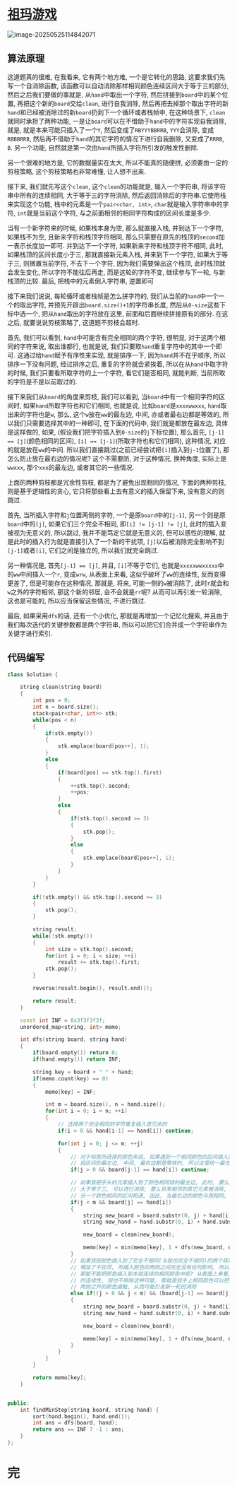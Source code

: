 # [祖玛游戏](https://leetcode.cn/problems/zuma-game/)

![image-20250525114842071](https://md-wind.oss-cn-nanjing.aliyuncs.com/md/20250525114842180.png)

## 算法原理

这道题真的很难, 在我看来, 它有两个地方难, 一个是它转化的思路, 这要求我们先写一个自消除函数, 该函数可以自动消除那样相同颜色连续区间大于等于三的部分, 然后之后我们要做的事就是, 从`hand`中取出一个字符, 然后拼接到`board`中的某个位置, 再把这个新的`board`交给`clean`, 进行自我消除, 然后再把去掉那个取出字符的新`hand`和已经被消除过的新`board`扔到下一个循环或者栈帧中, 在这种场景下, `clean`就同时承担了两种功能, 一是让`board`可以在不借助于`hand`中的字符实现自我消除, 就是, 就是本来可能只插入了一个`Y`, 然后变成了`RBYYYBBRRB`, `YYY`会消除, 变成`RBBBRRB`, 然后再不借助于`hand`的其它字符的情况下进行自我删除, 又变成了`RRRB`, `B`.    另一个功能, 自然就是第一次由`hand`所插入字符所引发的触发性删除.

另一个很难的地方是, 它的数据量实在太大, 所以不能真的随便拼, 必须要由一定的剪枝策略, 这个剪枝策略也非常难懂, 让人想不出来.  

接下来, 我们就先写这个`clean`, 这个`clean`的功能就是, 输入一个字符串, 将该字符串中所有的连续相同, 大于等于三的字符消除, 然后返回消除后的字符串.它使用栈来实现这个功能, 栈中的元素是一个`pair<char, int>`, `char`就是输入字符串中的字符, `int`就是当前这个字符, 与之前面相邻的相同字符构成的区间长度是多少.

当有一个新字符来的时候, 如果栈本身为空, 那么就直接入栈, 并到达下一个字符, 如果栈不为空, 且新来字符和栈顶字符相同, 那么只需要在原先的栈顶的`second`加一表示长度加一即可. 并到达下一个字符, 如果新来字符和栈顶字符不相同, 此时, 如果栈顶的区间长度小于三, 那就直接新元素入栈, 并来到下一个字符, 如果大于等于三, 则搁置当前字符, 不去下一个字符, 因为我们需要弹出这个栈顶, 此时栈顶就会发生变化, 所以字符不能往后再走, 而是这轮的字符不变, 继续参与下一轮, 与新栈顶的比较. 最后, 把栈中的元素倒入字符串, 逆置即可

接下来我们说说, 每轮循环或者栈帧是怎么拼字符的, 我们从当前的`hand`中一个一个的取出字符, 并预先开辟出`board.size()+1`的字符串长度, 然后从`0-size`这些下标中选一个, 把从`hand`取出的字符放在这里, 前面和后面继续拼接原有的部分.     在这之后, 就要说说剪枝策略了, 这道题不剪枝会超时.

首先, 我们可以看到, `hand`中可能含有完全相同的两个字符, 很明显, 对于这两个相同的字符来说, 取出谁都行, 也就是说, 我们只要取`hand`重复字符中的其中一个即可. 这通过给`hand`赋予有序性来实现, 就是排序一下, 因为`hand`并不在乎顺序, 所以排序一下没有问题, 经过排序之后, 重复的字符就会紧挨着, 所以在从`hand`中取字符的时候, 我们只要看所取字符的上一个字符, 看它们是否相同, 就能判断, 当前所取的字符是不是以前取过的.

接下来我们从`board`的角度来剪枝, 我们可以看到, 当`board`中有一个相同字符的区间时, 如果`hand`所取字符也和它们相同, 也就是说, 比如`board`是`xxxxwwxxx`, `hand`取出来的字符也是`w`, 那么, 这个`w`放在`ww`的最左边, 中间, 亦或者最右边都是等效的, 所以我们只需要选择其中的一种即可, 在下面的代码中, 我们就是都放在最左边, 具体是这样做的, 如果, (假设我们把字符插入到`0-size`的`j`下标位置), 那么首先, `[j-1] == [j]`(颜色相同的区间), `[i] == [j-1]`(所取字符也和它们相同), 这种情况, 对应的就是放在`ww`的中间. 所以我们直接跳过(之前已经尝试把`[i]`插入到`j-1`位置了), 那怎么防止放在最右边的情况呢? 这个不需要防, 对于这种情况, 换种角度, 实际上是`wwxxx`, 那个`xxx`的最左边, 或者其它的一些情况.

上面的两种剪枝都是冗余性剪枝, 都是为了避免出现相同的情况, 下面的两种剪枝, 则是基于逻辑性的贪心, 它只将那些看上去有意义的插入保留下来, 没有意义的则跳过. 

首先, 当所插入字符和`j`位置两侧的字符, 一个是原`board`中的`[j-1]`, 另一个则是原`board`中的`[j]`, 如果它们三个完全不相同, 即`[i] != [j-1] != [j]`, 此时的插入变被视为无意义的, 所以跳过, 我并不能笃定它就是无意义的, 但可以感性的理解, 就是此时的插入行为就是直接引入了一个新的干扰项, `[j]`以后被消除完全影响不到`[j-1]`或者`[i]`, 它们之间是独立的, 所以我们就完全跳过.

另一种情况是, 首先`[j-1] == [j]`, 并且, `[i]`不等于它们, 也就是`xxxxxwwxxxxx`中的`ww`中间插入一个`r`, 变成`wrw`, 从表面上来看, 这似乎破坏了`ww`的连续性, 反而变得更差了, 但是可能存在这种情况, 那就是, 将来, 可能一侧的`w`被消除了, 此时`r`就会和`w`之外的字符相邻, 那这个新的邻居, 会不会就是`rr`呢? 从而可以再引发一轮消除, 这也是可能的, 所以应当保留这些情况, 不进行跳过.

最后, 如果采用`dfs`的话, 还有一个小优化, 那就是再增加一个记忆化搜索, 并且由于我们每次迭代的关键参数都是两个字符串, 所以可以把它们合并成一个字符串作为关键字进行索引.

## 代码编写

```cpp
class Solution {

    string clean(string board)
    {
        int pos = 0;
        int n = board.size();
        stack<pair<char, int>> stk;
        while(pos < n)
        {
            if(stk.empty())
            {
                stk.emplace(board[pos++], 1);
            }
            else
            {
                if(board[pos] == stk.top().first)
                {
                    ++stk.top().second;
                    ++pos;
                }
                else
                {
                    if(stk.top().second >= 3)
                    {
                        stk.pop();
                    }
                    else
                    {
                        stk.emplace(board[pos++], 1);
                    }
                }
            }
        }

        if(!stk.empty() && stk.top().second >= 3)
        {
            stk.pop();
        }

        string result;
        while(!stk.empty())
        {
            int size = stk.top().second;
            for(int i = 0; i < size; ++i)
                result += stk.top().first;
            stk.pop();
        }

        reverse(result.begin(), result.end());

        return result;
    }

    const int INF = 0x3f3f3f3f;
    unordered_map<string, int> memo;

    int dfs(string board, string hand)
    {
        if(board.empty()) return 0;
        if(hand.empty()) return INF;

        string key = board + " " + hand;
        if(memo.count(key) == 0)
        {
            memo[key] = INF;

            int m = board.size(), n = hand.size();
            for(int i = 0; i < n; ++i)
            {
                // 选择两个完全相同的字符重复插入是冗余的
                if(i > 0 && hand[i-1] == hand[i]) continue;

                for(int j = 0; j <= m; ++j)
                {
                    // 对于和我所选择的颜色来说, 如果遇到一个相同颜色的区间插入到这
                    // 段区间的最左边, 中间, 最右边都是等效的, 所以这里统一最左边 
                    if(j > 0 && board[j-1] == hand[i]) continue;

                    // 如果我把手头的元素插入到了颜色相同球的最左边, 此时, 要么数目直接
                    // 大于等于三, 可以进行消除, 要么将来相邻的其它元素被消除, 这里和远方的
                    // 另一个颜色相同的区间相遇, 因此, 当最右边的颜色与我相同, 插入是有实际意义的
                    if(j < m && board[j] == hand[i])
                    {
                        string new_board = board.substr(0, j) + hand[i] + board.substr(j);
                        string new_hand = hand.substr(0, i) + hand.substr(i+1);

                        new_board = clean(new_board);

                        memo[key] = min(memo[key], 1 + dfs(new_board, new_hand));
                    }
                    // 如果我把颜色插入到了完全不相同(与我也完全不相同)的两个球之间, 那么就形成了三个完全不相同的球, 此时这种插入行为就纯粹
                    // 增加了干扰项, 所插入颜色的两侧之间完全没有任何影响, 所以这种插入行为是没有意义的
                    // 那能不能把颜色插入到本就连续的相同颜色中呢? 从表面上来看, 这种行为是不讨巧的, 因为这种插入行为破坏了原先相同颜色区间
                    // 的连续性, 但也不排除这种可能, 那就是我手上相同颜色可以把插入颜色两测的颜色消除, 这样的话, 这个中间的"干扰颜色"就会和
                    // 两侧之外的颜色接触, 从而可能引发新一轮的消除
                    else if((j > 0 && j < m) && (board[j-1] == board[j]) && (hand[i] != board[j-1]))
                    {
                        string new_board = board.substr(0, j) + hand[i] + board.substr(j);
                        string new_hand = hand.substr(0, i) + hand.substr(i+1);

                        new_board = clean(new_board);

                        memo[key] = min(memo[key], 1 + dfs(new_board, new_hand));
                    }
                }
            }            
        }

        return memo[key];
    }


public:
    int findMinStep(string board, string hand) {
        sort(hand.begin(), hand.end());
        int ans = dfs(board, hand);
        return ans == INF ? -1 : ans;
    }
};
```

# 完



